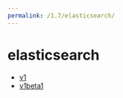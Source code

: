 ```yaml
---
permalink: /1.7/elasticsearch/
---
```


# elasticsearch



* [v1](v1/index.md)
* [v1beta1](v1beta1/index.md)
